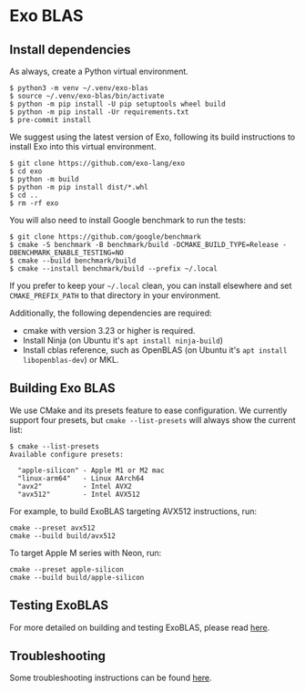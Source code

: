 # Exo BLAS

## Install dependencies

As always, create a Python virtual environment.

```
$ python3 -m venv ~/.venv/exo-blas
$ source ~/.venv/exo-blas/bin/activate
$ python -m pip install -U pip setuptools wheel build
$ python -m pip install -Ur requirements.txt
$ pre-commit install
```

We suggest using the latest version of Exo, following its build
instructions to install Exo into this virtual environment.

```
$ git clone https://github.com/exo-lang/exo
$ cd exo
$ python -m build
$ python -m pip install dist/*.whl
$ cd ..
$ rm -rf exo
```

You will also need to install Google benchmark to run the tests:

```
$ git clone https://github.com/google/benchmark
$ cmake -S benchmark -B benchmark/build -DCMAKE_BUILD_TYPE=Release -DBENCHMARK_ENABLE_TESTING=NO
$ cmake --build benchmark/build
$ cmake --install benchmark/build --prefix ~/.local
```

If you prefer to keep your `~/.local` clean, you can install
elsewhere and set `CMAKE_PREFIX_PATH` to that directory in your
environment.

Additionally, the following dependencies are required:
- cmake with version 3.23 or higher is required.
- Install Ninja (on Ubuntu it's `apt install ninja-build`)
- Install cblas reference, such as OpenBLAS (on Ubuntu it's `apt install libopenblas-dev`) or MKL.

## Building Exo BLAS

We use CMake and its presets feature to ease configuration. We currently support four presets, but `cmake --list-presets` will always show the current list:
```
$ cmake --list-presets
Available configure presets:

  "apple-silicon" - Apple M1 or M2 mac
  "linux-arm64"   - Linux AArch64
  "avx2"          - Intel AVX2
  "avx512"        - Intel AVX512
```

For example, to build ExoBLAS targeting AVX512 instructions, run:
```
cmake --preset avx512
cmake --build build/avx512
```

To target Apple M series with Neon, run:
```
cmake --preset apple-silicon
cmake --build build/apple-silicon
```

## Testing ExoBLAS
For more detailed on building and testing ExoBLAS, please read [here](docs/TESTING.md).

## Troubleshooting
Some troubleshooting instructions can be found [here](docs/TROUBLESHOOTING.md).
